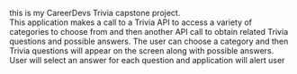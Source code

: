 this is my CareerDevs Trivia capstone project.  
This application makes a call to a Trivia API to access a variety of 
categories to choose from and then another API call to obtain related 
Trivia questions and possible answers.  The user can choose a category 
and then Trivia questions will appear on the screen along with possible answers.  
User will select an answer for each question and application will alert user 
